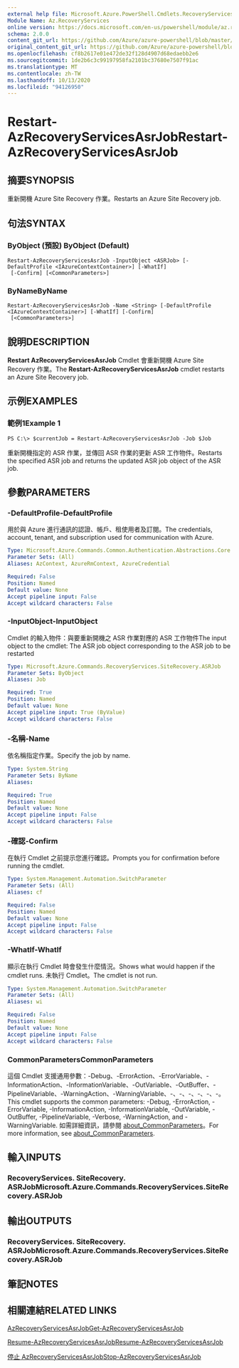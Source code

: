 ```yaml
---
external help file: Microsoft.Azure.PowerShell.Cmdlets.RecoveryServices.SiteRecovery.dll-Help.xml
Module Name: Az.RecoveryServices
online version: https://docs.microsoft.com/en-us/powershell/module/az.recoveryservices/restart-azrecoveryservicesasrjob
schema: 2.0.0
content_git_url: https://github.com/Azure/azure-powershell/blob/master/src/RecoveryServices/RecoveryServices/help/Restart-AzRecoveryServicesAsrJob.md
original_content_git_url: https://github.com/Azure/azure-powershell/blob/master/src/RecoveryServices/RecoveryServices/help/Restart-AzRecoveryServicesAsrJob.md
ms.openlocfilehash: cf8b2617e01e472de32f128d4907d68edaebb2e6
ms.sourcegitcommit: 1de2b6c3c99197958fa2101bc37680e7507f91ac
ms.translationtype: MT
ms.contentlocale: zh-TW
ms.lasthandoff: 10/13/2020
ms.locfileid: "94126950"
---
```

# <span data-ttu-id="72d34-101">Restart-AzRecoveryServicesAsrJob</span><span class="sxs-lookup"><span data-stu-id="72d34-101">Restart-AzRecoveryServicesAsrJob</span></span>

## <span data-ttu-id="72d34-102">摘要</span><span class="sxs-lookup"><span data-stu-id="72d34-102">SYNOPSIS</span></span>
<span data-ttu-id="72d34-103">重新開機 Azure Site Recovery 作業。</span><span class="sxs-lookup"><span data-stu-id="72d34-103">Restarts an Azure Site Recovery job.</span></span>

## <span data-ttu-id="72d34-104">句法</span><span class="sxs-lookup"><span data-stu-id="72d34-104">SYNTAX</span></span>

### <span data-ttu-id="72d34-105">ByObject (預設) </span><span class="sxs-lookup"><span data-stu-id="72d34-105">ByObject (Default)</span></span>
```
Restart-AzRecoveryServicesAsrJob -InputObject <ASRJob> [-DefaultProfile <IAzureContextContainer>] [-WhatIf]
 [-Confirm] [<CommonParameters>]
```

### <span data-ttu-id="72d34-106">ByName</span><span class="sxs-lookup"><span data-stu-id="72d34-106">ByName</span></span>
```
Restart-AzRecoveryServicesAsrJob -Name <String> [-DefaultProfile <IAzureContextContainer>] [-WhatIf] [-Confirm]
 [<CommonParameters>]
```

## <span data-ttu-id="72d34-107">說明</span><span class="sxs-lookup"><span data-stu-id="72d34-107">DESCRIPTION</span></span>
<span data-ttu-id="72d34-108">**Restart AzRecoveryServicesAsrJob** Cmdlet 會重新開機 Azure Site Recovery 作業。</span><span class="sxs-lookup"><span data-stu-id="72d34-108">The **Restart-AzRecoveryServicesAsrJob** cmdlet restarts an Azure Site Recovery job.</span></span>

## <span data-ttu-id="72d34-109">示例</span><span class="sxs-lookup"><span data-stu-id="72d34-109">EXAMPLES</span></span>

### <span data-ttu-id="72d34-110">範例1</span><span class="sxs-lookup"><span data-stu-id="72d34-110">Example 1</span></span>
```
PS C:\> $currentJob = Restart-AzRecoveryServicesAsrJob -Job $Job
```

<span data-ttu-id="72d34-111">重新開機指定的 ASR 作業，並傳回 ASR 作業的更新 ASR 工作物件。</span><span class="sxs-lookup"><span data-stu-id="72d34-111">Restarts the specified ASR job and returns the updated ASR job object of the ASR job.</span></span>

## <span data-ttu-id="72d34-112">參數</span><span class="sxs-lookup"><span data-stu-id="72d34-112">PARAMETERS</span></span>

### <span data-ttu-id="72d34-113">-DefaultProfile</span><span class="sxs-lookup"><span data-stu-id="72d34-113">-DefaultProfile</span></span>
<span data-ttu-id="72d34-114">用於與 Azure 進行通訊的認證、帳戶、租使用者及訂閱。</span><span class="sxs-lookup"><span data-stu-id="72d34-114">The credentials, account, tenant, and subscription used for communication with Azure.</span></span>


```yaml
Type: Microsoft.Azure.Commands.Common.Authentication.Abstractions.Core.IAzureContextContainer
Parameter Sets: (All)
Aliases: AzContext, AzureRmContext, AzureCredential

Required: False
Position: Named
Default value: None
Accept pipeline input: False
Accept wildcard characters: False
```

### <span data-ttu-id="72d34-115">-InputObject</span><span class="sxs-lookup"><span data-stu-id="72d34-115">-InputObject</span></span>
<span data-ttu-id="72d34-116">Cmdlet 的輸入物件：與要重新開機之 ASR 作業對應的 ASR 工作物件</span><span class="sxs-lookup"><span data-stu-id="72d34-116">The input object to the cmdlet: The ASR job object corresponding to the ASR job to be restarted</span></span>


```yaml
Type: Microsoft.Azure.Commands.RecoveryServices.SiteRecovery.ASRJob
Parameter Sets: ByObject
Aliases: Job

Required: True
Position: Named
Default value: None
Accept pipeline input: True (ByValue)
Accept wildcard characters: False
```

### <span data-ttu-id="72d34-117">-名稱</span><span class="sxs-lookup"><span data-stu-id="72d34-117">-Name</span></span>
<span data-ttu-id="72d34-118">依名稱指定作業。</span><span class="sxs-lookup"><span data-stu-id="72d34-118">Specify the job by name.</span></span>

```yaml
Type: System.String
Parameter Sets: ByName
Aliases:

Required: True
Position: Named
Default value: None
Accept pipeline input: False
Accept wildcard characters: False
```

### <span data-ttu-id="72d34-119">-確認</span><span class="sxs-lookup"><span data-stu-id="72d34-119">-Confirm</span></span>
<span data-ttu-id="72d34-120">在執行 Cmdlet 之前提示您進行確認。</span><span class="sxs-lookup"><span data-stu-id="72d34-120">Prompts you for confirmation before running the cmdlet.</span></span>

```yaml
Type: System.Management.Automation.SwitchParameter
Parameter Sets: (All)
Aliases: cf

Required: False
Position: Named
Default value: None
Accept pipeline input: False
Accept wildcard characters: False
```

### <span data-ttu-id="72d34-121">-WhatIf</span><span class="sxs-lookup"><span data-stu-id="72d34-121">-WhatIf</span></span>
<span data-ttu-id="72d34-122">顯示在執行 Cmdlet 時會發生什麼情況。</span><span class="sxs-lookup"><span data-stu-id="72d34-122">Shows what would happen if the cmdlet runs.</span></span> <span data-ttu-id="72d34-123">未執行 Cmdlet。</span><span class="sxs-lookup"><span data-stu-id="72d34-123">The cmdlet is not run.</span></span>

```yaml
Type: System.Management.Automation.SwitchParameter
Parameter Sets: (All)
Aliases: wi

Required: False
Position: Named
Default value: None
Accept pipeline input: False
Accept wildcard characters: False
```

### <span data-ttu-id="72d34-124">CommonParameters</span><span class="sxs-lookup"><span data-stu-id="72d34-124">CommonParameters</span></span>
<span data-ttu-id="72d34-125">這個 Cmdlet 支援通用參數：-Debug、-ErrorAction、-ErrorVariable、-InformationAction、-InformationVariable、-OutVariable、-OutBuffer、-PipelineVariable、-WarningAction、-WarningVariable、-、-、-、-、-、-。</span><span class="sxs-lookup"><span data-stu-id="72d34-125">This cmdlet supports the common parameters: -Debug, -ErrorAction, -ErrorVariable, -InformationAction, -InformationVariable, -OutVariable, -OutBuffer, -PipelineVariable, -Verbose, -WarningAction, and -WarningVariable.</span></span> <span data-ttu-id="72d34-126">如需詳細資訊，請參閱 [about_CommonParameters](http://go.microsoft.com/fwlink/?LinkID=113216)。</span><span class="sxs-lookup"><span data-stu-id="72d34-126">For more information, see [about_CommonParameters](http://go.microsoft.com/fwlink/?LinkID=113216).</span></span>

## <span data-ttu-id="72d34-127">輸入</span><span class="sxs-lookup"><span data-stu-id="72d34-127">INPUTS</span></span>

### <span data-ttu-id="72d34-128">RecoveryServices. SiteRecovery. ASRJob</span><span class="sxs-lookup"><span data-stu-id="72d34-128">Microsoft.Azure.Commands.RecoveryServices.SiteRecovery.ASRJob</span></span>

## <span data-ttu-id="72d34-129">輸出</span><span class="sxs-lookup"><span data-stu-id="72d34-129">OUTPUTS</span></span>

### <span data-ttu-id="72d34-130">RecoveryServices. SiteRecovery. ASRJob</span><span class="sxs-lookup"><span data-stu-id="72d34-130">Microsoft.Azure.Commands.RecoveryServices.SiteRecovery.ASRJob</span></span>

## <span data-ttu-id="72d34-131">筆記</span><span class="sxs-lookup"><span data-stu-id="72d34-131">NOTES</span></span>

## <span data-ttu-id="72d34-132">相關連結</span><span class="sxs-lookup"><span data-stu-id="72d34-132">RELATED LINKS</span></span>

[<span data-ttu-id="72d34-133">AzRecoveryServicesAsrJob</span><span class="sxs-lookup"><span data-stu-id="72d34-133">Get-AzRecoveryServicesAsrJob</span></span>](./Get-AzRecoveryServicesAsrJob.md)

[<span data-ttu-id="72d34-134">Resume-AzRecoveryServicesAsrJob</span><span class="sxs-lookup"><span data-stu-id="72d34-134">Resume-AzRecoveryServicesAsrJob</span></span>](./Resume-AzRecoveryServicesAsrJob.md)

[<span data-ttu-id="72d34-135">停止 AzRecoveryServicesAsrJob</span><span class="sxs-lookup"><span data-stu-id="72d34-135">Stop-AzRecoveryServicesAsrJob</span></span>](./Stop-AzRecoveryServicesAsrJob.md)
